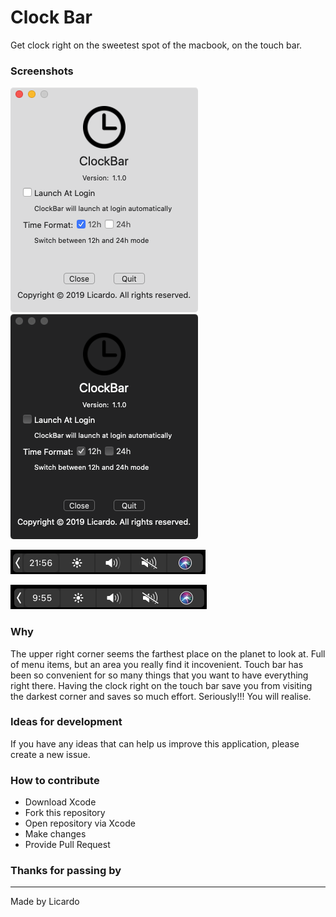 # Clock Bar

Get clock right on the sweetest spot of the macbook, on the touch bar.

### Screenshots

![image](Screenshots/ScreenShot1.png)
![image](Screenshots/ScreenShot2.png)

![image](Screenshots/TouchBarShot1.png)

![image](Screenshots/TouchBarShot2.png)

### Why

The upper right corner seems the farthest place on the planet to look at. Full of menu items, but an area you really find it incovenient. Touch bar has been so convenient for so many things that you want to have everything right there. Having the clock right on the touch bar save you from visiting the darkest corner and saves so much effort. Seriously!!! You will realise.

### Ideas for development

If you have any ideas that can help us improve this application, please create a new issue.

### How to contribute

- Download Xcode
- Fork this repository
- Open repository via Xcode
- Make changes
- Provide Pull Request

### Thanks for passing by

---

Made by Licardo
